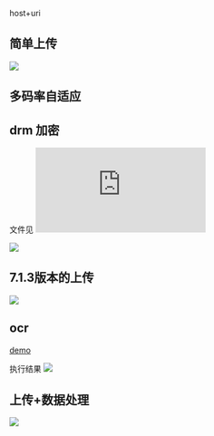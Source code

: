 
host+uri


## 简单上传

![](http://img-lj.oss-cn-hangzhou.aliyuncs.com/18-8-15/80844127.jpg)

## 多码率自适应

## drm 加密

文件见 ![drm.php](https://github.com/shliujing/qn-php-sdk/blob/master/examples/lj/dora/drm.php)

![](http://i.iamlj.com/18-12-17/39061649.jpg)

## 7.1.3版本的上传

![](http://i.iamlj.com/18-12-24/80530303.jpg)

## ocr

[demo](https://github.com/shliujing/qn-php-sdk/blob/master/lj/ai/ocr_idcard.php)

执行结果
![](http://i.iamlj.com/18-12-20/14025507.jpg)

## 上传+数据处理

![](http://i.iamlj.com/19-1-4/44593326.jpg)
